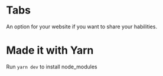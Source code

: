# Tabs

An option for your website if you want to share your habilities.

# Made it with Yarn

Run ```yarn dev``` to install node_modules